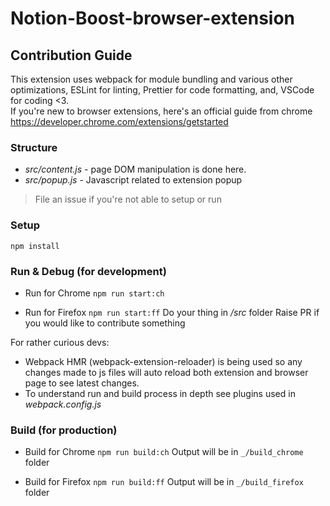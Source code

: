 # Notion-Boost-browser-extension

## Contribution Guide

This extension uses webpack for module bundling and various other optimizations, ESLint for linting, Prettier for code formatting, and, VSCode for coding <3.  
If you're new to browser extensions, here's an official guide from chrome https://developer.chrome.com/extensions/getstarted

### Structure

- _src/content.js_ - page DOM manipulation is done here.
- _src/popup.js_ - Javascript related to extension popup

> File an issue if you're not able to setup or run

### Setup

`npm install`

### Run & Debug (for development)

- Run for Chrome
  `npm run start:ch`

- Run for Firefox
  `npm run start:ff`
  Do your thing in _/src_ folder
  Raise PR if you would like to contribute something

For rather curious devs:

- Webpack HMR (webpack-extension-reloader) is being used so any changes made to js files will auto reload both extension and browser page to see latest changes.
- To understand run and build process in depth see plugins used in _webpack.config.js_

### Build (for production)

- Build for Chrome
  `npm run build:ch`
  Output will be in `_/build_chrome` folder

- Build for Firefox
  `npm run build:ff`
  Output will be in `_/build_firefox` folder
